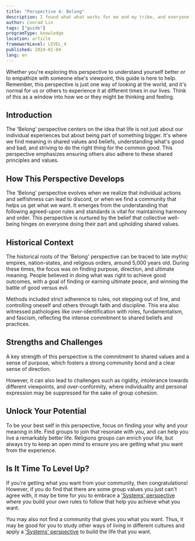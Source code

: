```yaml
---
title: "Perspective 4: Belong"
description: I found what what works for me and my tribe, and everyone should do it too.
author: Conrad Lin
tags: ["guide"]
programType: knowledge
location: article
frameworkLevel: LEVEL_4
published: 2024-02-04
lang: en
---
```


<InfoBanner shouldCenter emoji=":bulb:">
  Whether you're exploring this perspective to understand yourself better or to empathize with someone else's viewpoint, this guide is here to help. Remember, this perspective is just one way of looking at the world, and it's normal for us or others to experience it at different times in our lives. Think of this as a window into how we or they might be thinking and feeling.
</InfoBanner>

## Introduction

The 'Belong' perspective centers on the idea that life is not just about our individual experiences but about being part of something bigger. It's where we find meaning in shared values and beliefs, understanding what's good and bad, and striving to do the right thing for the common good. This perspective emphasizes ensuring others also adhere to these shared principles and values.

## How This Perspective Develops

The 'Belong' perspective evolves when we realize that individual actions and selfishness can lead to discord, or when we find a community that helps us get what we want. It emerges from the understanding that following agreed-upon rules and standards is vital for maintaining harmony and order. This perspective is nurtured by the belief that collective well-being hinges on everyone doing their part and upholding shared values.

## Historical Context

The historical roots of the 'Belong' perspective can be traced to late mythic empires, nation-states, and religious orders, around 5,000 years old. During these times, the focus was on finding purpose, direction, and ultimate meaning. People believed in doing what was right to achieve good outcomes, with a goal of finding or earning ultimate peace, and winning the battle of good versus evil.

Methods included strict adherence to rules, not stepping out of line, and controlling oneself and others through faith and discipline. This era also witnessed pathologies like over-identification with roles, fundamentalism, and fascism, reflecting the intense commitment to shared beliefs and practices.

## Strengths and Challenges

A key strength of this perspective is the commitment to shared values and a sense of purpose, which fosters a strong community bond and a clear sense of direction.

However, it can also lead to challenges such as rigidity, intolerance towards different viewpoints, and over-conformity, where individuality and personal expression may be suppressed for the sake of group cohesion.

## Unlock Your Potential

To be your best self in this perspective, focus on finding your why and your meaning in life. Find groups to join that resonate with you, and can help you live a remarkably better life. Religions groups can enrich your life, but always try to keep an open mind to ensure you are getting what you want from the experience.

## Is It Time To Level Up?

If you're getting what you want from your community, then congratulations! However, if you do find that there are some group values you just can't agree with, it may be time for you to embrace a ['Systems' perspective](/unlock-your-potential/programs/guide-5) where you build your own rules to follow that help you achieve what you want.

You may also not find a community that gives you what you want. Thus, it may be good for you to study other ways of living in different cultures and apply a ['Systems' perspective](/unlock-your-potential/programs/guide-5) to build the life that you want.